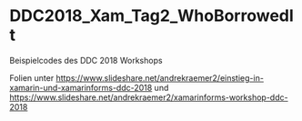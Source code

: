 # DDC2018_Xam_Tag2_WhoBorrowedIt
Beispielcodes des DDC 2018 Workshops

Folien unter 
https://www.slideshare.net/andrekraemer2/einstieg-in-xamarin-und-xamarinforms-ddc-2018
und
https://www.slideshare.net/andrekraemer2/xamarinforms-workshop-ddc-2018

